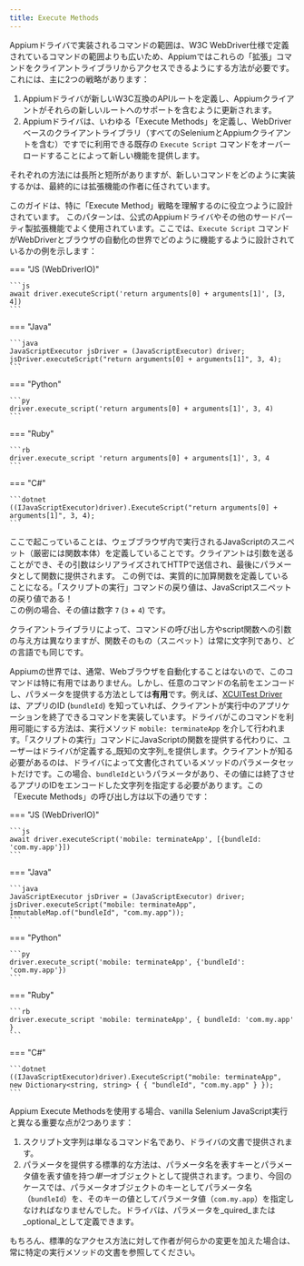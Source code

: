 ```yaml
---
title: Execute Methods
---
```


<!-- Because the scope of commands implemented in Appium drivers is broader than the scope of commands defined by the W3C WebDriver spec, Appium needs a way for these "extended" commands to be accessible by client libraries. There are two main strategies for this: -->
Appiumドライバで実装されるコマンドの範囲は、W3C WebDriver仕様で定義されているコマンドの範囲よりも広いため、Appiumではこれらの「拡張」コマンドをクライアントライブラリからアクセスできるようにする方法が必要です。   
これには、主に2つの戦略があります：

<!-- 1. Appium drivers define new W3C-compatible API routes, and Appium clients are updated to include support for those new routes.
2. Appium drivers define so-called "Execute Methods" which provide new functionality by overloading the existing `Execute Script` command which is already available in any WebDriver-based client library (including all Selenium and Appium clients). -->
1. Appiumドライバが新しいW3C互換のAPIルートを定義し、Appiumクライアントがそれらの新しいルートへのサポートを含むように更新されます。
2. Appiumドライバは、いわゆる「Execute Methods」を定義し、WebDriverベースのクライアントライブラリ（すべてのSeleniumとAppiumクライアントを含む）ですでに利用できる既存の `Execute Script` コマンドをオーバーロードすることによって新しい機能を提供します。

<!-- There are pros and cons for each strategy, but it is ultimately up to the extension author to decide how they wish implement new commands.  -->
それぞれの方法には長所と短所がありますが、新しいコマンドをどのように実装するかは、最終的には拡張機能の作者に任されています。

<!-- This guide is designed to specifically help you understand the "Execute Method" strategy.  This pattern is commonly used in official Appium drivers and other third-party extensions. Here's an example of how the `Execute Script` command is designed to work in the world of WebDriver and browser automation: -->
このガイドは、特に「Execute Method」戦略を理解するのに役立つように設計されています。 このパターンは、公式のAppiumドライバやその他のサードパーティ製拡張機能でよく使用されています。ここでは、`Execute Script` コマンドがWebDriverとブラウザの自動化の世界でどのように機能するように設計されているかの例を示します：

=== "JS (WebDriverIO)"

    ```js
    await driver.executeScript('return arguments[0] + arguments[1]', [3, 4])
    ```

=== "Java"

    ```java
    JavaScriptExecutor jsDriver = (JavaScriptExecutor) driver;
    jsDriver.executeScript("return arguments[0] + arguments[1]", 3, 4);
    ```

=== "Python"

    ```py
    driver.execute_script('return arguments[0] + arguments[1]', 3, 4)
    ```

=== "Ruby"

    ```rb
    driver.execute_script 'return arguments[0] + arguments[1]', 3, 4
    ```

=== "C#"

    ```dotnet
    ((IJavaScriptExecutor)driver).ExecuteScript("return arguments[0] + arguments[1]", 3, 4);
    ```

<!-- What's happening here is that we are defining a snippet of JavaScript (technically, a function body) to be executed within the web browser. The client can send arguments which are serialized, sent over HTTP, and finally provided to the function as parameters.  In this example, we are essentially defining an addition function. The return value of the `Execute Script` command is whatever the return value of the JavaScript snippet is! In the case of this example, that value would be the number `7` (`3`+ `4`). -->
ここで起こっていることは、ウェブブラウザ内で実行されるJavaScriptのスニペット（厳密には関数本体）を定義していることです。クライアントは引数を送ることができ、その引数はシリアライズされてHTTPで送信され、最後にパラメータとして関数に提供されます。 この例では、実質的に加算関数を定義していることになる。「スクリプトの実行」コマンドの戻り値は、JavaScriptスニペットの戻り値である！   
この例の場合、その値は数字 `7` (`3` + `4`) です。

<!-- Each client library has its own way of calling the command and providing any arguments to the script function, but the function itself—the snippet—is always a string and is the same across all languages. -->
クライアントライブラリによって、コマンドの呼び出し方やscript関数への引数の与え方は異なりますが、関数そのもの（スニペット）は常に文字列であり、どの言語でも同じです。

<!-- In the world of Appium, we are usually not automating a web browser, which means this command is not particularly useful. But it *is* useful as a way to encode the name of an arbitrary command and to provide parameters. For example, the [XCUITest Driver](https://github.com/appium/appium-xcuitest-driver) has implemented a command that lets a client terminate a running application if you know the ID (the `bundleId`) of the app. The way that the driver makes this command available is via the Execute Method `mobile: terminateApp`. Instead of providing a JavaScript function to the "Execute Script" command, the user provides a _known string_ as defined by the driver. The only other thing a client needs to know is the set of parameters for the method, which are documented by the driver. In this case, we have a parameter named `bundleId`, whose value should be a string encoding the ID of the app to terminate. Here is how this Execute Method would be called: -->
Appiumの世界では、通常、Webブラウザを自動化することはないので、このコマンドは特に有用ではありません。しかし、任意のコマンドの名前をエンコードし、パラメータを提供する方法としては**有用**です。例えば、[XCUITest Driver](https://github.com/appium/appium-xcuitest-driver) は、アプリのID (`bundleId`) を知っていれば、クライアントが実行中のアプリケーションを終了できるコマンドを実装しています。ドライバがこのコマンドを利用可能にする方法は、実行メソッド `mobile: terminateApp` を介して行われます。「スクリプトの実行」コマンドにJavaScriptの関数を提供する代わりに、ユーザーはドライバが定義する_既知の文字列_を提供します。クライアントが知る必要があるのは、ドライバによって文書化されているメソッドのパラメータセットだけです。この場合、`bundleId`というパラメータがあり、その値には終了させるアプリのIDをエンコードした文字列を指定する必要があります。この「Execute Methods」の呼び出し方は以下の通りです：

=== "JS (WebDriverIO)"

    ```js
    await driver.executeScript('mobile: terminateApp', [{bundleId: 'com.my.app'}])
    ```

=== "Java"

    ```java
    JavaScriptExecutor jsDriver = (JavaScriptExecutor) driver;
    jsDriver.executeScript("mobile: terminateApp", ImmutableMap.of("bundleId", "com.my.app"));
    ```

=== "Python"

    ```py
    driver.execute_script('mobile: terminateApp', {'bundleId': 'com.my.app'})
    ```

=== "Ruby"

    ```rb
    driver.execute_script 'mobile: terminateApp', { bundleId: 'com.my.app' }
    ```

=== "C#"

    ```dotnet
    ((IJavaScriptExecutor)driver).ExecuteScript("mobile: terminateApp", new Dictionary<string, string> { { "bundleId", "com.my.app" } });
    ```

<!-- There are two important differences in using Appium Execute Methods from vanilla Selenium JavaScript execution: -->
Appium Execute Methodsを使用する場合、vanilla Selenium JavaScript実行と異なる重要な点が2つあります：

<!-- 1. The script string is just a command name; it will be provided by the driver documentation
1. The standard way to provide parameters is as a *single* object with keys representing parameter names and values representing parameter values. So in this case, we had to specify both the parameter name (`bundleId`) as the key of the parameters object, and the parameter value (`com.my.app`) as the value for that key. A driver can define parameters as _required_ or _optional_. -->
1. スクリプト文字列は単なるコマンド名であり、ドライバの文書で提供されます。
1. パラメータを提供する標準的な方法は、パラメータ名を表すキーとパラメータ値を表す値を持つ*単一*オブジェクトとして提供されます。つまり、今回のケースでは、パラメータオブジェクトのキーとしてパラメータ名（`bundleId`）を、そのキーの値としてパラメータ値（`com.my.app`）を指定しなければなりませんでした。ドライバは、パラメータを_quired_または_optional_として定義できます。

<!-- Of course, always refer to the documentation for the particular Execute Method in case the author has made any alterations to the standard access method. -->
もちろん、標準的なアクセス方法に対して作者が何らかの変更を加えた場合は、常に特定の実行メソッドの文書を参照してください。
